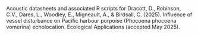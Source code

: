 Acoustic datasheets and associated R scripts for Dracott, D., Robinson, C.V., Dares, L., Woodley, E., Migneault, A., & Birdsall, C. (2025). Influence of vessel disturbance on Pacific harbour porpoise (Phocoena phocoena vomerina) echolocation. Ecological Applications (accepted May 2025).
